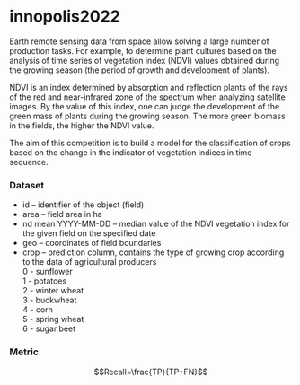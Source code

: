 # innopolis2022

Earth remote sensing data from space allow solving a large number of production tasks. For example, to determine plant cultures based on the analysis of time series of vegetation index (NDVI) values ​​obtained during the growing season (the period of growth and development of plants).  

NDVI is an index determined by absorption and reflection plants of the rays of the red and near-infrared zone of the spectrum when analyzing satellite images. By the value of this index, one can judge the development of the green mass of plants during the growing season. The more green biomass in the fields, the higher the NDVI value.

The aim of this competition is to build a model for the classification of crops based on the change in the indicator of vegetation indices in time sequence.


### Dataset

* id – identifier of the object (field)
* area – field area in ha
* nd mean YYYY-MM-DD – median value of the NDVI vegetation index for the given field on the specified date
* geo – coordinates of field boundaries
* crop – prediction column, contains the type of growing crop according to the data of agricultural producers  
  0 - sunflower  
  1 - potatoes  
  2 - winter wheat  
  3 - buckwheat  
  4 - corn  
  5 - spring wheat  
  6 - sugar beet  

### Metric
$$Recall=\frac{TP}{TP+FN}$$
